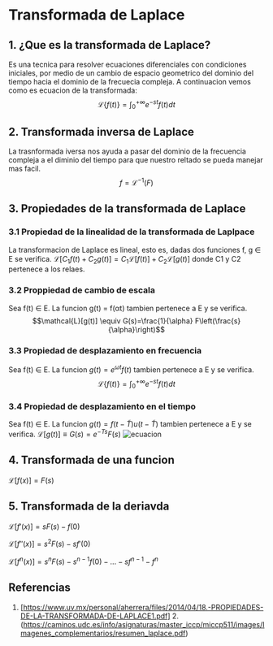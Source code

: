 # Transformada de Laplace
## 1.  ¿Que es la transformada de Laplace?
Es una tecnica para resolver ecuaciones diferenciales con condiciones iniciales, por medio de un cambio de espacio geometrico del dominio del tiempo hacia el dominio de la frecuecia compleja.
A continuacion vemos como es ecuacion de la transformada:
$$\mathcal{L}\{f(t)\}=\int_0^{+\infty} e^{-s t} f(t) d t$$
## 2. Transformada inversa de Laplace
La trasnformada iversa nos ayuda a pasar del dominio de la frecuencia compleja a el diminio del tiempo para que nuestro reltado se pueda manejar mas facil.
$$f=\mathcal{L}^{-1}(F)$$
## 3. Propiedades de la transformada de Laplace
### 3.1 Propiedad de la linealidad de la transformada de Laplpace
La transformacion de Laplace es lineal, esto es, dadas dos funciones f, g ∈ E se verifica.
$\mathcal{L}\left[C_1 f(t)+C_2 g(t)\right]=C_1 \mathcal{L}[f(t)]+C_2 \mathcal{L}[g(t)]$ donde C1 y C2 pertenece a los relaes.
### 3.2 Proppiedad de cambio de escala
Sea f(t) ∈ E. La funcion g(t) = f(αt) tambien pertenece a E y se verifica.
$$\mathcal{L}[g(t)] \equiv G(s)=\frac{1}{\alpha} F\left(\frac{s}{\alpha}\right)$$
### 3.3 Propiedad de desplazamiento en frecuencia
Sea f(t) ∈ E. La funcion $g(t)=e^{\omega t} f(t)$ tambien pertenece a E y se verifica.
$$\mathcal{L}\{f(t)\}=\int_0^{+\infty} e^{-s t} f(t) d t$$
### 3.4 Propiedad de desplazamiento en el tiempo
Sea f(t) ∈ E. La funcion $g(t)=f(t-\widetilde{T}) u(t-\widetilde{T})$ tambien pertenece a E y se verifica.
$\mathcal{L}[g(t)] \equiv G(s)=e^{-T s} F(s)$
![ecuacion](https://github.com/user-attachments/assets/a43b0964-61cb-4715-9590-31ac21478e3d)
## 4. Transformada de una funcion
$\mathcal{L}[f(x)]=F(s)$
## 5. Transformada de la deriavda
$\mathcal{L}[f'(x)]=sF(s)-f(0)$

$\mathcal{L}[f''(x)]=s^{2}F(s)-sf'(0)$

$\mathcal{L}[f^{n}(x)]=s^{n}F(s)-s^{n-1}f(0)-...-sf^{n-1}-f^{n}$
## Referencias
1. [https://www.uv.mx/personal/aherrera/files/2014/04/18.-PROPIEDADES-DE-LA-TRANSFORMADA-DE-LAPLACE1.pdf]
2.(https://caminos.udc.es/info/asignaturas/master_iccp/miccp511/images/Imagenes_complementarios/resumen_laplace.pdf)
